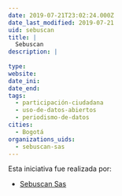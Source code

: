```yaml
---
date: 2019-07-21T23:02:24.000Z
date_last_modified: 2019-07-21
uid: sebuscan
title: |
  Sebuscan
description: |
  
type: 
website: 
date_ini: 
date_end: 
tags:
  - participación-ciudadana
  - uso-de-datos-abiertos
  - periodismo-de-datos
cities: 
  - Bogotá
organizations_uids:
  - sebuscan-sas
---
```


Esta iniciativa fue realizada por:

- [Sebuscan Sas](/organizaciones/sebuscan-sas)
